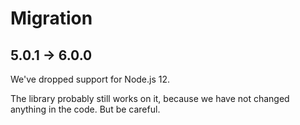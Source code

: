 # Migration

## 5.0.1 → 6.0.0

We've dropped support for Node.js 12.

The library probably still works on it, because we have not changed anything in the code. But be careful.  
